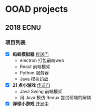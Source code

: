 # OOAD projects
## 2018 ECNU


### 项目列表
 - [x] **蚂蚁模拟器** [传送门](https://github.com/InfiniteXyy/OOAD-Course/tree/master/chapter01)
    - electron 打包前端web
    - React 前端框架
    - Python 服务器
    - Java 模拟蚂蚁
 - [x] **21 点小游戏** [传送门](https://github.com/InfiniteXyy/OOAD-Course/tree/master/chapter02)
    - Java Swing 前端框架
    - 用 Java 模仿 Redux 尝试前端的解耦
 - [x] **弹球小游戏** [开发中](https://github.com/InfiniteXyy/OOAD-Course/tree/master/chapter03)